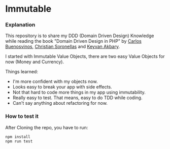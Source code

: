 # Immutable

### Explanation

This repository is to share my DDD (Domain Driven Design) Knowledge while reading the book "Domain Driven Design in PHP" by [Carlos Buenosvinos](https://github.com/carlosbuenosvinos), [Christian Soronellas](https://github.com/theUniC) and [Keyvan Akbary](https://github.com/keyvanakbary).

I started with Immutable Value Objects, there are two easy Value Objects for now (Money and Currency).

Things learned:

- I'm more confident with my objects now.
- Looks easy to break your app with side effects.
- Not that hard to code more things in my app using immutability.
- Really easy to test. That means, easy to do TDD while coding.
- Can't say anything about refactoring for now.


### How to test it

After Cloning the repo, you have to run:

```
npm install
npm run test
```
